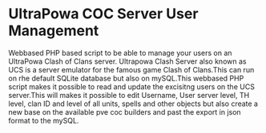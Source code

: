 # UltraPowa COC Server User Management


Webbased PHP based script to be able to manage your users on an UltraPowa Clash of Clans server.
Ultrapowa Clash Server also known as UCS is a server emulator for the famous game Clash of Clans.This can run on rhe default SQLite database but also on mySQL.This webbased PHP script makes it possible to read and update the excisitng users on the UCS server.This will makes it possible to edit Username, User server level, TH level, clan ID and level of all units, spells and other objects but also create a new base on the available pve coc builders and past the export in json format to the mySQL.